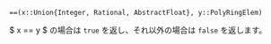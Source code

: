 ```
==(x::Union{Integer, Rational, AbstractFloat}, y::PolyRingElem)
```

$ x == y $ の場合は `true` を返し、それ以外の場合は `false` を返します。
